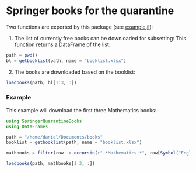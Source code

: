 # Springer books for the quarantine

Two functions are exported by this package (see [example.jl](./example.jl)):

1. The list of currently free books can be downloaded for subsetting:
This function returns a DataFrame of the list.

```julia
path = pwd()
bl = getbooklist(path, name = "booklist.xlsx")
```

2. The books are downloaded based on the booklist:

```julia
loadbooks(path, bl[1:3, :])
```

### Example

This example will download the first three Mathematics books:

```julia
using SpringerQuarantineBooks
using DataFrames

path = "/home/daniel/Documents/books"
booklist = getbooklist(path, name = "booklist.xlsx")

mathbooks = filter(row -> occursin(r".*Mathematics.*", row[Symbol("English Package Name")]),booklist)

loadbooks(path, mathbooks[1:3, :])
```